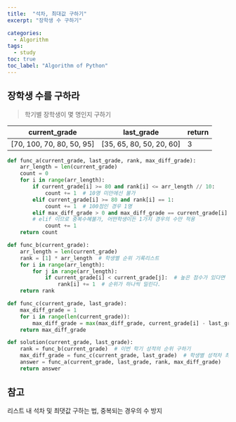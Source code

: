 ```yaml
---
title:  "석차, 최대값 구하기"
excerpt: "장학생 수 구하기"

categories: 
  - Algorithm
tags:
  - study
toc: true
toc_label: "Algorithm of Python"
---
```


## 장학생 수를 구하라
> 학기별 장학생이 몇 명인지 구하기  

| current_grade | last_grade | return |
|------------|------------|--------|
| [70, 100, 70, 80, 50, 95] | [35, 65, 80, 50, 20, 60] | 3 |

```python
def func_a(current_grade, last_grade, rank, max_diff_grade):
    arr_length = len(current_grade)
    count = 0
    for i in range(arr_length):
        if current_grade[i] >= 80 and rank[i] <= arr_length // 10:
            count += 1  # 10명 미만에선 불가
        elif current_grade[i] >= 80 and rank[i] == 1:
            count += 1  # 100점인 경우 1명
        elif max_diff_grade > 0 and max_diff_grade == current_grade[i] - last_grade[i]:  
        # elif 이므로 중복수혜불가, 어떤학생이든 1가지 경우의 수만 적용
            count += 1
    return count

def func_b(current_grade):
    arr_length = len(current_grade)
    rank = [1] * arr_length  # 학생별 순위 기록리스트
    for i in range(arr_length):
        for j in range(arr_length):
            if current_grade[i] < current_grade[j]:  # 높은 점수가 있다면
                rank[i] += 1  # 순위가 하나씩 밀린다.
    return rank

def func_c(current_grade, last_grade):
    max_diff_grade = 1
    for i in range(len(current_grade)):
        max_diff_grade = max(max_diff_grade, current_grade[i] - last_grade[i])
    return max_diff_grade

def solution(current_grade, last_grade):
    rank = func_b(current_grade)  # 이번 학기 성적의 순위 구하기
    max_diff_grade = func_c(current_grade, last_grade)  # 학생별 성적차 최댓값 구하기
    answer = func_a(current_grade, last_grade, rank, max_diff_grade)
    return answer
```

## 참고
리스트 내 석차 및 최댓값 구하는 법, 중복되는 경우의 수 방지